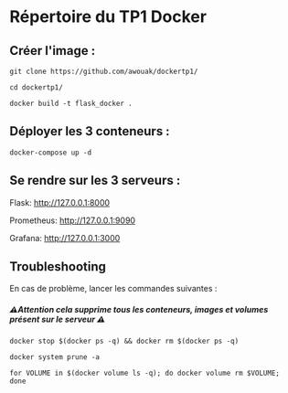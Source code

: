 # Répertoire du TP1 Docker

## Créer l'image :
```
git clone https://github.com/awouak/dockertp1/
```
```
cd dockertp1/
```
```
docker build -t flask_docker .
```
## Déployer les 3 conteneurs :
```
docker-compose up -d
```
## Se rendre sur les 3 serveurs :

Flask: http://127.0.0.1:8000

Prometheus: http://127.0.0.1:9090

Grafana: http://127.0.0.1:3000

## Troubleshooting
En cas de problème, lancer les commandes suivantes :

##### ⚠️Attention cela supprime tous les conteneurs, images et volumes présent sur le serveur ⚠️
```
docker stop $(docker ps -q) && docker rm $(docker ps -q)  
```
```
docker system prune -a
```
```
for VOLUME in $(docker volume ls -q); do docker volume rm $VOLUME; done
```
